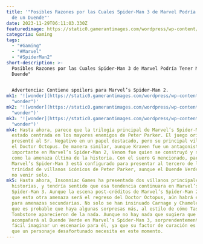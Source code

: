 ```yaml
---
title: '"Posibles Razones por las Cuales Spider-Man 3 de Marvel Podría Tener Más
  de un Duende"'
date: 2023-11-29T06:11:03.330Z
featuredimage: https://static0.gamerantimages.com/wordpress/wp-content/uploads/2023/11/spider-man-2-goblin.jpg?q=50&fit=contain&w=1140&h=&dpr=1.5
categoria: Gaming
tags:
  - "#Gaming"
  - "#Marvel"
  - "#SpiderMan2"
short-description: >-
  Posibles Razones por las Cuales Spider-Man 3 de Marvel Podría Tener Más de un
  Duende"﻿


  Advertencia: Contiene spoilers para Marvel’s Spider-Man 2.
mk1: '![wonder](https://static0.gamerantimages.com/wordpress/wp-content/uploads/2023/10/marvel-spider-man-2-harry-norman-osborne-cutscene.jpg?q=50&fit=crop&w=1500&dpr=1.5
  "wonder")'
mk2: '![wonder](https://static0.gamerantimages.com/wordpress/wp-content/uploads/2023/10/marvel-spider-man-2-harry-norman-osborne-cutscene.jpg?q=50&fit=crop&w=1500&dpr=1.5
  "wonder")'
mk3: '![wonder](https://static0.gamerantimages.com/wordpress/wp-content/uploads/2023/10/marvel-spider-man-2-harry-norman-osborne-cutscene.jpg?q=50&fit=crop&w=1500&dpr=1.5
  "wonder")'
mk4: Hasta ahora, parece que la trilogía principal de Marvel’s Spider-Man ha
  estado centrada en los mayores enemigos de Peter Parker. El juego original
  presentó al Sr. Negativo en un papel destacado, pero su principal villano fue
  el Doctor Octopus. De manera similar, aunque Kraven fue un antagonista
  importante en Marvel’s Spider-Man 2, Venom fue quien se construyó y sirvió
  como la amenaza última de la historia. Con el suero G mencionado, parece que
  Marvel’s Spider-Man 3 está configurado para presentar al tercero de la
  trinidad de villanos icónicos de Peter Parker, aunque el Duende Verde podría
  no venir solo.
mk5: Hasta ahora, Insomniac Games ha presentado dos villanos principales en sus
  historias, y tendría sentido que esa tendencia continuara en Marvel’s
  Spider-Man 3. Aunque la escena post-créditos de Marvel’s Spider-Man 2 sugiere
  que esta otra amenaza será el regreso del Doctor Octopus, aún habrá espacio
  para amenazas secundarias. No solo se han insinuado Carnage y Chameleon, sino
  que es probable que haya algunas sorpresas más, al estilo de cómo Taskmaster y
  Tombstone aparecieron de la nada. Aunque no hay nada que sugiera que Hobgoblin
  acompañará al Duende Verde en Marvel’s Spider-Man 3, sorprendentemente es
  fácil imaginar un escenario para él, ya que su factor de curación es justo lo
  que un personaje desafortunado necesita en este momento.
---
```

